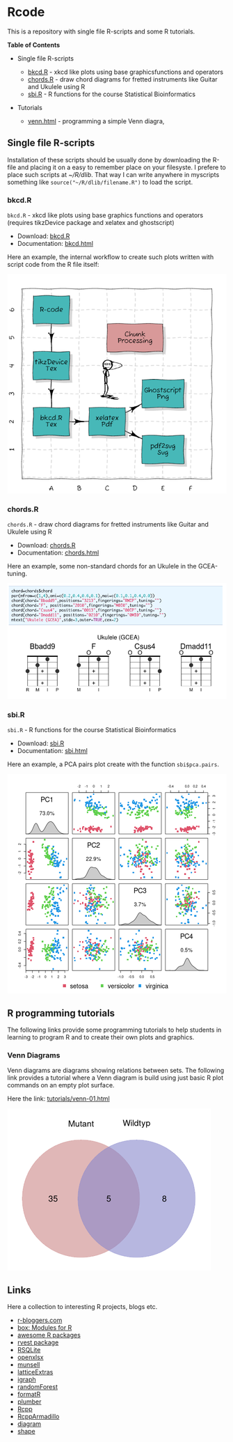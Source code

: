 # Rcode

This is a repository with single file R-scripts and some R tutorials.

**Table of Contents**

* Single file R-scripts
    * [bkcd.R](#bkcd)  - xkcd like plots using base graphicsfunctions and operators
    * [chords.R](#chords) - draw chord diagrams for fretted instruments like Guitar and Ukulele using R
    * [sbi.R](#sbi)  - R functions for the course Statistical Bioinformatics

* Tutorials
    * [venn.html](#venn) - programming a simple Venn diagra,
    
## Single file R-scripts
  
Installation of these scripts should be usually done by downloading the R-file
and placing it on a easy to remember place on your filesyste. I prefere to
place such scripts at *~/R/dlib*. That way I can write anywhere in myscripts
something like `source("~/R/dlib/filename.R")` to load the script.


### bkcd.R
<a name="bkcd"> </a>

`bkcd.R`  - xkcd like plots using base graphics functions and operators (requires tikzDevice package and xelatex and ghostscript)

* Download: [bkcd.R](https://raw.githubusercontent.com/mittelmark/Rcode/main/bkcd/bkcd.R)
* Documentation: [bkcd.html](https://htmlpreview.github.io/?https://github.com/mittelmark/Rcode/blob/master/bkcd/bkcd.html)

Here an example, the internal workflow to create such plots written with script code from the R file itself:

![](bkcd/tikz-flowchart.png)

### chords.R
<a name="chords"> </a>

`chords.R`  - draw chord diagrams for fretted instruments like Guitar and Ukulele using R

* Download: [chords.R](https://raw.githubusercontent.com/mittelmark/Rcode/main/chords/chords.R)
* Documentation: [chords.html](https://htmlpreview.github.io/?https://github.com/mittelmark/Rcode/blob/master/chords/chords.html)

Here an example, some non-standard chords for an Ukulele in the GCEA-tuning.

![](chords/uke-chords.png)


### sbi.R
<a name="sbi"> </a>

`sbi.R`  - R functions for the course Statistical Bioinformatics

* Download: [sbi.R](https://raw.githubusercontent.com/mittelmark/Rcode/main/sbi/sbi.R)
* Documentation: [sbi.html](https://htmlpreview.github.io/?https://github.com/mittelmark/Rcode/blob/master/sbi/sbi.html)

Here an example, a PCA pairs plot create with the function `sbi$pca.pairs`.

![](sbi/pca.png)

## R programming tutorials

The following links provide some programming tutorials to help students in
learning to program R and to create their own plots and graphics.

### Venn Diagrams
<a name="venn"> </a>

Venn diagrams are diagrams showing relations between sets. The following link provides a tutorial where 
a Venn diagram is build using just basic R plot commands on an empty plot surface. 

Here the link: [tutorials/venn-01.html](https://htmlpreview.github.io/?https://github.com/mittelmark/Rcode/blob/master/tutorials/venn-01.html)

![](tutorials/venn-01.png)

## Links

Here a collection to interesting R projects, blogs etc.

* [r-bloggers.com](https://www.r-bloggers.com/)
* [box: Modules for R](https://github.com/klmr/box)
* [awesome R packages](https://github.com/qinwf/awesome-R)
* [rvest package](https://blog.rstudio.org/2014/11/24/rvest-easy-web-scraping-with-r/)
* [RSQLite](https://github.com/rstats-db/RSQLite)
* [openxlsx](https://github.com/awalker89/openxlsx)
* [munsell](https://github.com/cwickham/munsell)
* [latticeExtras](http://latticeextra.r-forge.r-project.org/)
* [igraph](http://igraph.org/)
* [randomForest](https://www.stat.berkeley.edu/~breiman/RandomForests/)
* [formatR](http://yihui.name/formatR/)
* [plumber](http://plumber.trestletech.com/)
* [Rcpp](http://www.rcpp.org/)
* [RcppArmadillo](https://github.com/RcppCore/RcppArmadillo)
* [diagram](https://cran.r-project.org/web/packages/diagram/index.html)
* [shape](https://cran.r-project.org/web/packages/shape/index.html)

